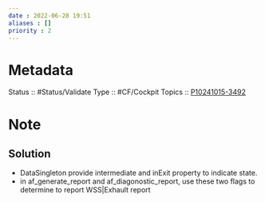 ```yaml
---
date : 2022-06-28 19:51
aliases : []
priority : 2
---
```

# Metadata
Status :: #Status/Validate 
Type :: #CF/Cockpit 
Topics :: [P10241015-3492](https://jira.internal.synopsys.com/browse/P10241015-3492)
# Note
## Solution
* DataSingleton provide intermediate and inExit property to indicate state.
* in af_generate_report and af_diagonostic_report, use these two flags to determine to report WSS|Exhault report